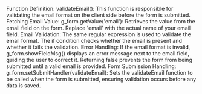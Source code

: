 Function Definition:
validateEmail(): This function is responsible for validating the email format on the client side before the form is submitted.
Fetching Email Value:
g_form.getValue('email'): Retrieves the value from the email field on the form. Replace 'email' with the actual name of your email field.
Email Validation:
The same regular expression is used to validate the email format.
The if condition checks whether the email is present and whether it fails the validation.
Error Handling:
If the email format is invalid, g_form.showFieldMsg() displays an error message next to the email field, guiding the user to correct it.
Returning false prevents the form from being submitted until a valid email is provided.
Form Submission Handling:
g_form.setSubmitHandler(validateEmail): Sets the validateEmail function to be called when the form is submitted, ensuring validation occurs before any data is saved.
